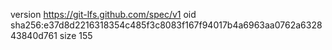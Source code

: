 version https://git-lfs.github.com/spec/v1
oid sha256:e37d8d2216318354c485f3c8083f167f94017b4a6963aa0762a632843840d761
size 155

